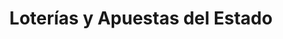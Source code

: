 ---
title: "Loterías y Apuestas del Estado"
url: /vera/loterias-y-apuestas-del-estado/
shop: lotería
---